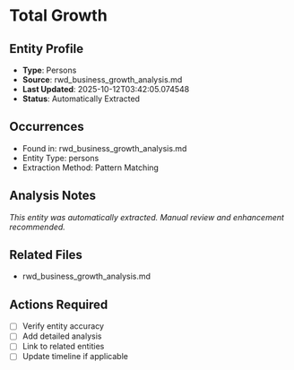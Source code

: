 # Total Growth

## Entity Profile
- **Type**: Persons
- **Source**: rwd_business_growth_analysis.md
- **Last Updated**: 2025-10-12T03:42:05.074548
- **Status**: Automatically Extracted

## Occurrences
- Found in: rwd_business_growth_analysis.md
- Entity Type: persons
- Extraction Method: Pattern Matching

## Analysis Notes
*This entity was automatically extracted. Manual review and enhancement recommended.*

## Related Files
- rwd_business_growth_analysis.md

## Actions Required
- [ ] Verify entity accuracy
- [ ] Add detailed analysis
- [ ] Link to related entities
- [ ] Update timeline if applicable
